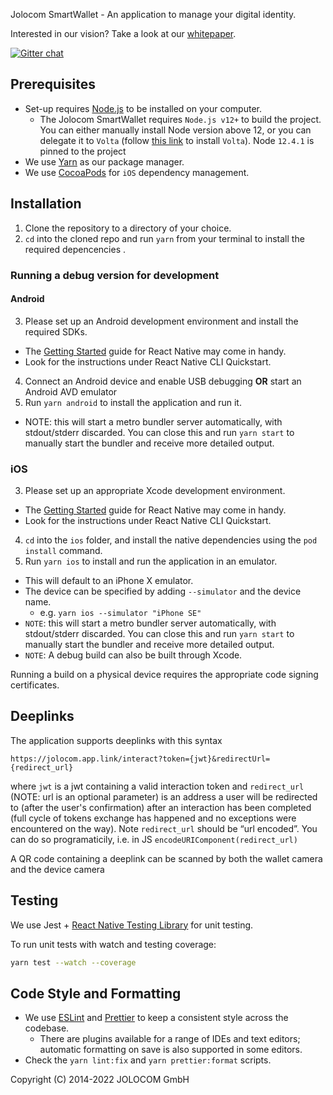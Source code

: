 Jolocom SmartWallet - An application to manage your digital identity.

Interested in our vision? Take a look at our [whitepaper](https://jolocom.io/wp-content/uploads/2019/12/Jolocom-Whitepaper-v2.1-A-Decentralized-Open-Source-Solution-for-Digital-Identity-and-Access-Management.pdf).

[![Gitter chat](https://badges.gitter.im/gitterHQ/gitter.png)](https://gitter.im/jolocom/SmartWallet)

## Prerequisites

- Set-up requires [Node.js](https://nodejs.org/en/download/) to be installed on your computer.
  - The Jolocom SmartWallet requires `Node.js v12+` to build the project. You can either manually install Node version above 12, or you can delegate it to `Volta` (follow [this link](https://docs.volta.sh/guide/getting-started) to install `Volta`). Node `12.4.1` is pinned to the project
- We use [Yarn](https://yarnpkg.com) as our package manager.
- We use [CocoaPods](https://cocoapods.org/) for `iOS` dependency management.

## Installation

1. Clone the repository to a directory of your choice.
2. `cd` into the cloned repo and run `yarn` from your terminal to install the required depencencies .

### Running a debug version for development

#### Android

3. Please set up an Android development environment and install the required SDKs.

- The [Getting Started](https://facebook.github.io/react-native/docs/getting-started) guide for React Native may come in handy.
- Look for the instructions under React Native CLI Quickstart.

4. Connect an Android device and enable USB debugging **OR** start an Android AVD emulator
5. Run `yarn android` to install the application and run it.

- NOTE: this will start a metro bundler server automatically, with stdout/stderr discarded. You can close this and run `yarn start` to manually start the bundler and receive more detailed output.

### iOS

3. Please set up an appropriate Xcode development environment.

- The [Getting Started](https://facebook.github.io/react-native/docs/getting-started) guide for React Native may come in handy.
- Look for the instructions under React Native CLI Quickstart.

4. `cd` into the `ios` folder, and install the native dependencies using the `pod install` command.
5. Run `yarn ios` to install and run the application in an emulator.

- This will default to an iPhone X emulator.
- The device can be specified by adding `--simulator` and the device name.
  - e.g. `yarn ios --simulator "iPhone SE"`
- `NOTE`: this will start a metro bundler server automatically, with stdout/stderr discarded. You can close this and run `yarn start` to manually start the bundler and receive more detailed output.
- `NOTE`: A debug build can also be built through Xcode.

Running a build on a physical device requires the appropriate code signing certificates.

## Deeplinks

The application supports deeplinks with this syntax

`https://jolocom.app.link/interact?token={jwt}&redirectUrl={redirect_url}`

where `jwt` is a jwt containing a valid interaction token and `redirect_url` (NOTE: url is an optional parameter) is an address a user will be redirected to (after the user's confirmation) after an interaction has been completed (full cycle of tokens exchange has happened and no exceptions were encountered on the way). Note `redirect_url` should be “url encoded”. You can do so programaticily, i.e. in JS `encodeURIComponent(redirect_url)`

A QR code containing a deeplink can be scanned by both the wallet camera and the device camera

## Testing

We use Jest + [React Native Testing Library](https://testing-library.com/docs/react-native-testing-library/intro/) for unit testing.

To run unit tests with watch and testing coverage:

```bash
yarn test --watch --coverage
```

## Code Style and Formatting

- We use [ESLint](https://eslint.org/) and [Prettier](https://prettier.io/) to keep a consistent style across the codebase.
  - There are plugins available for a range of IDEs and text editors; automatic formatting on save is also supported in some editors.
- Check the `yarn lint:fix` and `yarn prettier:format` scripts.

Copyright (C) 2014-2022 JOLOCOM GmbH
